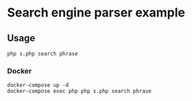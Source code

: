 # Search engine parser example

## Usage

``` php s.php search phrase ```

### Docker

```
docker-compose up -d
docker-compose exec php php s.php search phrase
```
